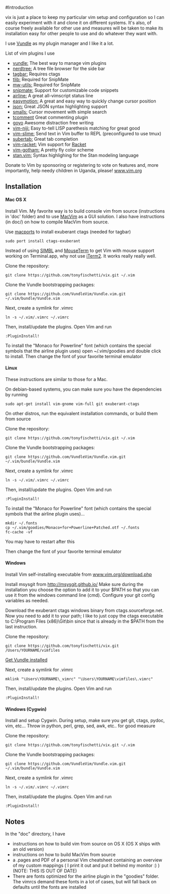 #Introduction

vix is just a place to keep my particular vim setup and configuration
so I can easily experiment with it and clone it on different systems. It's 
also, of course freely available for other use and measures will be taken
to make its installation easy for other people to use and do whatever they
want with.

I use [Vundle](https://github.com/VundleVim/Vundle.vim) as my plugin
manager and I like it a lot.

List of vim plugins I use
 - [vundle:](https://github.com/VundleVim/Vundle.vim)
   The best way to manage vim plugins
 - [nerdtree:](https://github.com/scrooloose/nerdtree)
   A tree file browser for the side bar
 - [tagbar:](github.com/majutsushi/tagbar)
   Requires ctags
 - [tlib:](https://github.com/tomtom/tlib_vim.git)
   Required for SnipMate
 - [mw-utils:](https://github.com/MarcWeber/vim-addon-mw-utils.git)
   Required for SnipMate
 - [snipmate:](https://github.com/garbas/vim-snipmate)
   Support for customizable code snippets
 - [airline:](https://github.com/bling/vim-airline)
   A great all-vimscript status line
 - [easymotion:](https://github.com/Lokaltog/vim-easymotion)
   A great and easy way to quickly change cursor position
 - [json:](https://github.com/vim-scripts/vim-json-bundle)
   Great JSON syntax highlighting support
 - [smalls:](https://github.com/t9md/vim-smalls)
   Cursor movement with simple search
 - [tcomment](https://github.com/tomtom/tcomment_vim)
   Great commenting plugin
 - [goyo](https://github.com/junegunn/goyo.vim)
   Awesome distraction free writing
 - [vim-niji:](https://github.com/luochen1990/rainbow)
   Easy to-tell LISP parethesis matching for great good
 - [vim-slime:](https://github.com/jpalardy/vim-slime)
   Send text in Vim buffer to REPL
   (preconfigured to use tmux)
 - [subertab:](https://github.com/ervandew/supertab)
   Great tab completion
 - [vim-racket:](https://github.com/wlangstroth/vim-racket)
   Vim support for [Racket](http://racket-lang.org)
 - [vim-gotham:](https://github.com/whatyouhide/vim-gotham)
   A pretty fly color scheme
 - [stan.vim:](https://github.com/maverickg/stan.vim)
   Syntax highlighing for the Stan modeling language


Donate to Vim by sponsoring or registering to vote on features and, more
importantly, help needy children in Uganda, please!
www.vim.org


Installation
-------------


#### Mac OS X

Install Vim. My favorite way is to build console vim from source
(instructions in 'doc' folder) and to use 
[MacVim](https://code.google.com/p/macvim/) as a GUI solution. 
I also have instructions (in doc/) on how to compile MacVim from source.

Use [macports](http://www.macports.org) to install exuberant
ctags (needed for tagbar)

    sudo port install ctags-exuberant

Instead of using [SIMBL](http://www.culater.net/software/SIMBL/SIMBL.php) and
[MouseTerm](https://bitheap.org/mouseterm/) to get Vim with mouse support
working on Terminal.app, why not use [iTerm2](https://www.iterm2.com). It
works really really well.

Clone the repository:

    git clone https://github.com/tonyfischetti/vix.git ~/.vim

Clone the Vundle bootstrapping packages:

    git clone https://github.com/VundleVim/Vundle.vim.git ~/.vim/bundle/Vundle.vim

Next, create a symlink for .vimrc

    ln -s ~/.vim/.vimrc ~/.vimrc

Then, install/update the plugins. Open Vim and run

    :PluginInstall!


To install the "Monaco for Powerline" font (which contains the
special symbols that the airline plugin uses) open ~/.vim/goodies
and double click to install. Then change the font of your favorite
terminal emulator


#### Linux

These instructions are similar to those for a Mac.

On debian-based systems, you can make sure you have the dependencies 
by running

    sudo apt-get install vim-gnome vim-full git exuberant-ctags

On other distros, run the equivalent installation commands, or build them
from source

Clone the repository:

    git clone https://github.com/tonyfischetti/vix.git ~/.vim

Clone the Vundle bootstrapping packages:

    git clone https://github.com/VundleVim/Vundle.vim.git ~/.vim/bundle/Vundle.vim

Next, create a symlink for .vimrc

    ln -s ~/.vim/.vimrc ~/.vimrc

Then, install/update the plugins. Open Vim and run

    :PluginInstall!

To install the "Monaco for Powerline" font (which contains the
special symbols that the airline plugin uses)...

    mkdir ~/.fonts
    cp ~/.vim/goodies/Monaco+for+Powerline+Patched.otf ~/.fonts
    fc-cache -vf

You may have to restart after this

Then change the font of your favorite terminal emulator


#### Windows

Install Vim self-installing executable from www.vim.org/download.php

Install msysgit from http://msysgit.github.io/ Make sure during the
installation you choose the option to add it to your $PATH so that
you can use it from the windows command line (cmd). Configure your git
config variables as needed.

Download the exuberant ctags windows binary from ctags.sourceforge.net.
Now you need to add it to your path; I like to just copy the ctags
executable to C:\Program Files (x86)\Git\bin since that is already in 
the $PATH from the last instruction.

Clone the repository:

    git clone https://github.com/tonyfischetti/vix.git /Users/YOURNAME/vimfiles

[Get Vundle installed](https://github.com/VundleVim/Vundle.vim/wiki/Vundle-for-Windows)

Next, create a symlink for .vimrc

    mklink "\Users\YOURNAME\_vimrc" "\Users\YOURNAME\vimfiles\.vimrc"

Then, install/update the plugins. Open Vim and run

    :PluginInstall!



#### Windows (Cygwin)

Install and setup Cygwin. During setup, make sure you get git, ctags, pydoc,
vim, etc...
Throw in python, perl, grep, sed, awk, etc.. for good measure

Clone the repository:

    git clone https://github.com/tonyfischetti/vix.git ~/.vim

Clone the Vundle bootstrapping packages:

    git clone https://github.com/VundleVim/Vundle.vim.git ~/.vim/bundle/Vundle.vim

Next, create a symlink for .vimrc

    ln -s ~/.vim/.vimrc ~/.vimrc

Then, install/update the plugins. Open Vim and run

    :PluginInstall!



Notes
-----

In the "doc" directory, I have
 - instructions on how to build vim from source on OS X (OS X ships with 
an old version)
 - instructions on how to build MacVim from source
 - a .pages and PDF of a personal Vim cheatsheet containing an overview
of my custom mappings ( I print it out and put it behind my monitor :) )
 (NOTE: THIS IS OUT OF DATE)
 - There are fonts optimized for the airline plugin in the "goodies"
folder. The vimrcs demand these fonts in a lot of cases, but will fall
back on defaults until the fonts are installed

